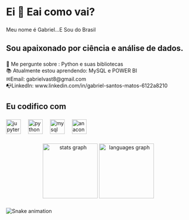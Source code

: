 <h1 align="left">Ei 👋 Eai como vai?</h1>

###

<p align="left">Meu nome é Gabriel...E Sou do Brasil</p>

###

<h2 align="left">Sou apaixonado por ciência e análise de dados.</h2>

###

<p align="left">🔰 Me pergunte sobre : Python e suas bibliotecas<br>📚 Atualmente estou aprendendo: MySQL e POWER BI<br>✉Email: gabrielvast8@gmail.com<br>📭LinkedIn: www.linkedin.com/in/gabriel-santos-matos-6122a8210</p>

###

<h2 align="left">Eu codifico com</h2>

###

<div align="left">
  <img src="https://cdn.jsdelivr.net/gh/devicons/devicon/icons/jupyter/jupyter-original.svg" height="40" alt="jupyter logo"  />
  <img width="12" />
  <img src="https://cdn.jsdelivr.net/gh/devicons/devicon/icons/python/python-original.svg" height="40" alt="python logo"  />
  <img width="12" />
  <img src="https://cdn.jsdelivr.net/gh/devicons/devicon/icons/mysql/mysql-original.svg" height="40" alt="mysql logo"  />
  <img width="12" />
  <img src="https://cdn.jsdelivr.net/gh/devicons/devicon/icons/anaconda/anaconda-original.svg" height="40" alt="anaconda logo"  />
</div>

###

<div align="center">
  <img src="https://github-readme-stats.vercel.app/api?username=yGabreuu&hide_title=false&hide_rank=false&show_icons=true&include_all_commits=true&count_private=true&disable_animations=false&theme=dracula&locale=en&hide_border=false&order=1" height="150" alt="stats graph"  />
  <img src="https://github-readme-stats.vercel.app/api/top-langs?username=yGabreuu&locale=en&hide_title=false&layout=compact&card_width=320&langs_count=5&theme=dracula&hide_border=false&order=2" height="150" alt="languages graph"  />
</div>

###

<img src="https://raw.githubusercontent.com/yGabreuu/yGabreuu/output/snake.svg" alt="Snake animation" />

###
